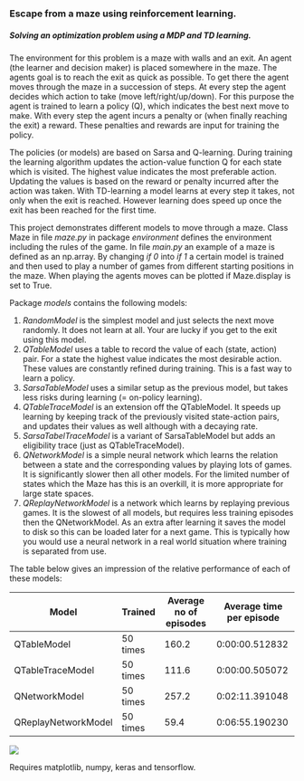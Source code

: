 ### Escape from a maze using reinforcement learning.

##### Solving an optimization problem using a MDP and TD learning. 

The environment for this problem is a maze with walls and an exit. An agent (the learner and decision maker) is placed somewhere in the maze. The agents goal is to reach the exit as quick as possible. To get there the agent moves through the maze in a succession of steps. At every step the agent decides which action to take (move left/right/up/down). For this purpose the agent is trained to learn a policy (Q), which indicates the best next move to make. With every step the agent incurs a penalty or (when finally reaching the exit) a reward. These penalties and rewards are input for training the policy. 

The policies (or models) are based on Sarsa and Q-learning. During training the learning algorithm updates the action-value function Q for each state which is visited. The highest value indicates the most preferable action. Updating the values is based on the reward or penalty incurred after the action was taken. With TD-learning a model learns at every step it takes, not only when the exit is reached. However learning does speed up once the exit has been reached for the first time. 

This project demonstrates different models to move through a maze. Class Maze in file *maze.py* in package *environment* defines the environment including the rules of the game. In file *main.py* an example of a maze is defined as an np.array. By changing *if 0* into *if 1* a certain model is trained and then used to play a number of games from different starting positions in the maze. When playing the agents moves can be plotted if Maze.display is set to True.

Package *models* contains the following models:
1. *RandomModel* is the simplest model and just selects the next move randomly. It does not learn at all. Your are lucky if you get to the exit using this model.
2. *QTableModel* uses a table to record the value of each (state, action) pair. For a state the highest value indicates the most desirable action. These values are constantly refined during training. This is a fast way to learn a policy.
3. *SarsaTableModel* uses a similar setup as the previous model, but takes less risks during learning (= on-policy learning).
4. *QTableTraceModel* is an extension off the QTableModel. It speeds up learning by keeping track of the previously visited state-action pairs, and updates their values as well although with a decaying rate.
5. *SarsaTabelTraceModel* is a variant of SarsaTableModel but adds an eligibility trace (just as QTableTraceModel). 
6. *QNetworkModel* is a simple neural network which learns the relation between a state and the corresponding values by playing lots of games. It is significantly slower then all other models. For the limited number of states which the Maze has this is an overkill, it is more appropriate for large state spaces.
7. *QReplayNetworkModel* is a network which learns by replaying previous games. It is the slowest of all models, but requires less training episodes then the QNetworkModel. As an extra after learning it saves the model to disk so this can be loaded later for a next game. This is typically how you would use a neural network in a real world situation where training is separated from use. 

The table below gives an impression of the relative performance of each of these models:

| Model | Trained | Average no of episodes | Average time per episode |
| --- | --- | --- | --- | 
| QTableModel | 50 times | 160.2 | 0:00:00.512832 |
| QTableTraceModel | 50 times | 111.6 | 0:00:00.505072 |
| QNetworkModel | 50 times | 257.2 | 0:02:11.391048 |
| QReplayNetworkModel | 50 times | 59.4 | 0:06:55.190230 |

![](https://github.com/erikdelange/Reinforcement-Learning-Maze/blob/master/maze.png)

Requires matplotlib, numpy, keras and tensorflow.
